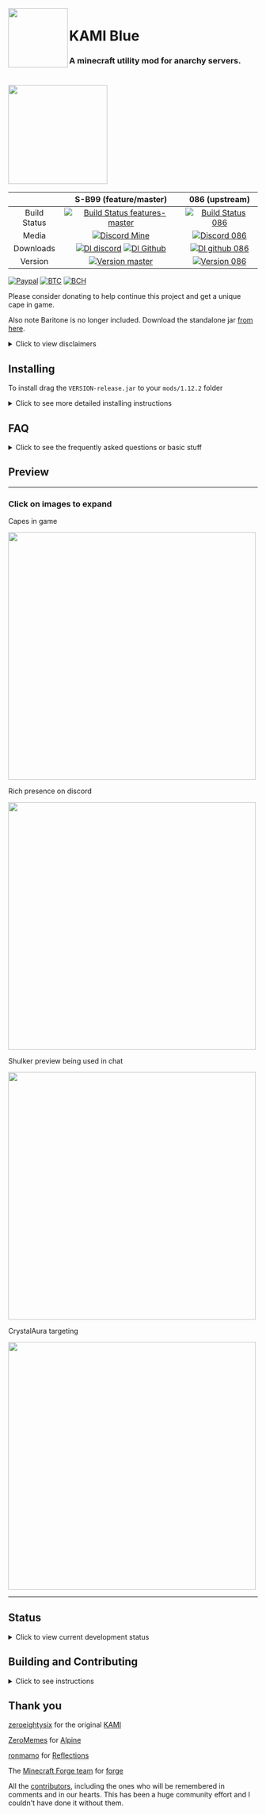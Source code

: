 <img src="https://github.com/S-B99/kamiblue/blob/assets/assets/icons/kami.svg" align="left" width="120"/>

# KAMI Blue 

### A minecraft utility mod for anarchy servers.

# 
<a href="https://github.com/S-B99/kamiblue/releases/download/v1.1.2/KAMI-Blue-v1.1.2-release.jar">
<img src="https://github.com/S-B99/kamiblue/blob/assets/assets/icons/download.svg" width="200"/>
</a>

|              | S-B99 (feature/master)| 086 (upstream) |
|:------------:|:-------------:|:--------------:|
| Build Status | [![Build Status features-master](https://img.shields.io/travis/com/S-B99/kamiblue/feature/master?logo=gradle&label=build)](https://travis-ci.com/S-B99/kamiblue/) | [![Build Status 086](https://img.shields.io/travis/com/zeroeightysix/KAMI/master?logo=gradle)](https://travis-ci.com/zeroeightysix/KAMI) |
| Media        | [![Discord Mine](https://img.shields.io/discord/573954110454366214?label=chat&logo=discord&logoColor=white)](https://discord.gg/KfpqwZB) | [![Discord 086](https://img.shields.io/discord/496724196542513174?label=discord&logo=discord&logoColor=white)](http://discord.gg/9hvwgeg) |
| Downloads    | [![Dl discord](https://img.shields.io/badge/discord-22k-brightgreen?logo=discord&logoColor=white)](https://discord.gg/KfpqwZB) [![Dl Github](https://img.shields.io/github/downloads/S-B99/kamiblue/total?label=github&logo=github)](https://github.com/S-B99/kamiblue/releases) | [![Dl github 086](https://img.shields.io/github/downloads/zeroeightysix/KAMI/total?label=github&logo=github)](https://github.com/zeroeightysix/KAMI/releases) |
| Version      | [![Version master](https://img.shields.io/github/v/release/S-B99/kamiblue?color=dark-green&label=latest&logo=java)](https://github.com/S-B99/kamiblue/releases) | [![Version 086](https://img.shields.io/github/v/tag/zeroeightysix/kami?color=bright-green&label=latest%20%28pre%20v1.1.0%29&logo=java)](https://github.com/zeroeightysix/KAMI/releases) |

[![Paypal](https://img.shields.io/badge/paypal-donate-red?color=169bd7&logo=paypal)](https://paypal.me/bellawhotwo) 
[![BTC](https://img.shields.io/badge/btc-clickme-red?color=f08b16&logo=bitcoin)](https://www.blockchain.com/btc/address/19pH4aNZZMPJkqQ2826BauRokyBs1NYon7)
[![BCH](https://img.shields.io/badge/bch-clickme-red?color=2db300&logo=cash-app)](https://www.blockchain.com/bch/address/19pH4aNZZMPJkqQ2826BauRokyBs1NYon7) 

Please consider donating to help continue this project and get a unique cape in game. 

Also note Baritone is no longer included. Download the standalone jar [from here](https://github.com/cabaletta/baritone/releases/tag/v1.2.10).

<details>
	<summary>Click to view disclaimers</summary>

***

This is by no means a finished project, nor is it a "cheat" or "hack" for anything, it is a *utility* mod.

See [forgehax](https://github.com/fr1kin/forgehax) for an equivalent. Some features in KAMI may be based on those of forgehax, and KAMI / KAMI Blue have some features it doesn't. KAMI Blue won't be based off of other mods unless said otherwise.

***

</details>

## Installing

To install drag the `VERSION-release.jar` to your `mods/1.12.2` folder

<details>
	<summary>Click to see more detailed installing instructions</summary>

KAMI Blue is a forge mod. Start by downloading the latest version of [1.12.2 forge](https://files.minecraftforge.net/maven/net/minecraftforge/forge/index_1.12.2.html).
1. Install forge
2. Go to your `.minecraft` directory.
   * **Linux**: `~/.minecraft`
   * **Windows**: `%appdata%/.minecraft`
   * **OS X**: `~/Library/Application Support/minecraft`
3. Navigate to the `mods` directory. If it doesn't exist, create it.
4. Get the KAMI Blue `.jar` file.
   * By **downloading** it: see [releases](../../releases)
   * By **building** it: see [building](#building).
5. Drag the `-release.jar` file into your mods directory.

</details>

## FAQ

<details>
	<summary>Click to see the frequently asked questions or basic stuff</summary>

***

##### Open the GUI
Press Y.

##### Use commands
The default prefix is `.`. Commands are used through chat, use `.commands` for a list of commands.

##### Bind modules
Run `.bind <module> <key>`.

You can also use `.bind modifiers on` to allow modules to be bound to keybinds with modifiers, e.g `ctrl + shift + w` or `ctrl + c`.

You can unbind modules with backspace in the GUI or by running `.bind <module> none`

##### Change command prefix
By using the command `prefix <prefix>` or after having ran KAMI Blue (make sure it's closed), editing your configuration file (find it using `config path` in-game) and changing the value of `commandPrefix` to change the prefix.

***

</details>

## Preview

***

### Click on images to expand

Capes in game

<img src="https://raw.githubusercontent.com/S-B99/kamiblue/assets/assets/readme/capes.png" width="500"/>

Rich presence on discord

<img src="https://raw.githubusercontent.com/S-B99/kamiblue/assets/assets/readme/rpc.png" width="500"/>

Shulker preview being used in chat

<img src="https://raw.githubusercontent.com/S-B99/kamiblue/assets/assets/readme/shulkerChat.png" width="500"/>

CrystalAura targeting

<img src="https://raw.githubusercontent.com/S-B99/kamiblue/assets/assets/readme/crystalAura.png" width="500"/>

***

## Status

<details>
	<summary>Click to view current development status</summary>

***

Please see the [issues](https://github.com/S-B99/kamiblue/issues/) page for planned features and bugs to fix.

This is currently in active development. When issues are being closed is by milestone, and bugs are higher priority, though there aren't any that break anything completely.

***

</details>

## Building and Contributing

<details>
	<summary>Click to see instructions</summary>

***

If you can't figure these instructions out, please see [this](https://youtu.be/PfmlNiHonV0) before asking for help.

Please make sure to restart your IDE in after running all setup commands

***

***

### Contributing 

You are free to clone, modify KAMI and KAMI Blue and make pull requests as you wish. To set up your development environment, make use of the following commands:

On GNU/Linux, run `chmod +x gradlew` beforehand

On Windows, for the following commands use `./gradlew` instead of `gradlew.bat`

Of-course you can also use a Gradle installation if you for some reason want another version of gradle
```
git clone https://github.com/S-B99/kamiblue/
cd KAMI
```
Import KAMI Blue into your IDE of choice. 
```
./gradlew setupDecompWorkspace
./gradlew genIntellijRuns #for intellij
./gradlew eclipse #for eclipse
```
If you use IntelliJ, import `build.gradle`

If you use Eclipse, import a new gradle project and select the KAMI folder. 

If you have gradle related issues with either of these force your gradle version to `4.8.1`

If you do not wish to run from an IDE, use `./gradlew runClient` to run KAMI Blue.

Note: I don't recommend using runClient as sometimes it's wonky. If you have issues then do `./gradlew clean`

*** 

If you get build errors see this: [troubleshooting page](docs/TROUBLESHOOTING.md)

***

***

### Building

***

#### Linux
You can build by running these commands (without the <>) in a terminal.
```
git clone https://github.com/S-B99/kamiblue/
cd KAMI

chmod +x gradlew
./gradlew <args>
```
Possible arguments:
```
build
mkdir
rmOld
copy
```
If you use more than one then it must be in that order. 

Build is required, `mkdir` makes the `mods/1.12.2` directory, `rmOld` removes old versions of KAMI and KAMI Blue\* in that directory, and `copy` copies the build release to the `mods/1.12.2` directory. 

\*`rmOld` removes any jars ending in `-release.jar`, which is the format KAMI used and that KAMI Blue uses. If you use any other mod that uses that naming scheme please remove old versions manually.

If you prefer copying it manually, find a file in `build/libs` called `KAMI-<kamiVersion>-**release**.jar` which you can copy to the `mods/1.12.2` folder of a minecraft instance that has forge installed.

Note: This assumes your minecraft folder is in the default location under your home folder.

Note: Any argument other then `build` assumes you downloaded KAMI Blue to a nested folder inside your home folder. For example `~/Downloads/KAMI` or `~/Documents/KAMI`. This will be fixed as per [issue #15](https://github.com/S-B99/kamiblue/issues/15)

***

#### Windows
You can build by running these commands in a terminal with the current directory being KAMI. (EG. `cd C:\Users\Username\Downloads\KAMI`)
```
gradlew.bat build
```

To copy on windows find a file in `build/libs` called `KAMI-<kamiVersion>-**release**.jar` which you can copy to the `mods\1.12.2` folder of a minecraft instance that has forge installed.

Note: This assumes your minecraft folder is in the default location under your %appdata% folder.

***

If you get build errors see this: [troubleshooting page](docs/TROUBLESHOOTING.md)

***

</details>

## Thank you

[zeroeightysix](https://github.com/zeroeightysix) for the original [KAMI](https://github.com/zeroeightysix/KAMI)

[ZeroMemes](https://github.com/ZeroMemes) for [Alpine](https://github.com/ZeroMemes/Alpine)

[ronmamo](https://github.com/ronmamo/) for [Reflections](https://github.com/ronmamo/reflections)

The [Minecraft Forge team](https://github.com/MinecraftForge) for [forge](https://files.minecraftforge.net/)

All the [contributors](https://github.com/S-B99/kamiblue/graphs/contributors), including the ones who will be remembered in comments and in our hearts. This has been a huge community effort and I couldn't have done it without them.
